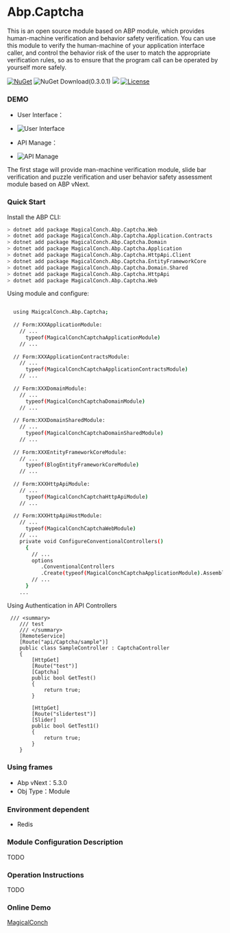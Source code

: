 # Abp.Captcha

This is an open source module based on ABP module, which provides human-machine verification and behavior safety verification. You can use this module to verify the human-machine of your application interface caller, and control the behavior risk of the user to match the appropriate verification rules, so as to ensure that the program call can be operated by yourself more safely.

[![NuGet](https://img.shields.io/nuget/v/MagicalConch.Abp.Captcha.Web.svg?style=flat-square)](https://www.nuget.org/packages/MagicalConch.Abp.Captcha.Web)
![NuGet Download(0.3.0.1)](https://img.shields.io/nuget/dt/Volo.Abp.Core.svg?style=flat-square)
  <a href="https://www.npmjs.com/package/abp-captcha"><img src="https://img.shields.io/npm/v/vue.svg?sanitize=true"></a>
  <a href="https://www.npmjs.com/package/abp-captcha"><img src="https://img.shields.io/npm/l/vue.svg?sanitize=true" alt="License"></a>
### DEMO

- User Interface：
- ![User Interface](https://user-images.githubusercontent.com/37917403/112716491-b1866600-8f21-11eb-874e-fdfc6c328334.png)

- API Manage：
- ![API Manage](https://user-images.githubusercontent.com/37917403/125195593-e1673880-e288-11eb-8ff0-70f0570e29e1.png)

The first stage will provide man-machine verification module, slide bar verification and puzzle verification and user behavior safety assessment module based on ABP vNext.

### Quick Start

Install the ABP CLI:

````bash
> dotnet add package MagicalConch.Abp.Captcha.Web
> dotnet add package MagicalConch.Abp.Captcha.Application.Contracts
> dotnet add package MagicalConch.Abp.Captcha.Domain
> dotnet add package MagicalConch.Abp.Captcha.Application 
> dotnet add package MagicalConch.Abp.Captcha.HttpApi.Client 
> dotnet add package MagicalConch.Abp.Captcha.EntityFrameworkCore 
> dotnet add package MagicalConch.Abp.Captcha.Domain.Shared 
> dotnet add package MagicalConch.Abp.Captcha.HttpApi 
> dotnet add package MagicalConch.Abp.Captcha.Web
````
Using module and configure:

````bash

  using MaigcalConch.Abp.Captcha;
  
  // Form:XXXApplicationModule:
    // ...
      typeof(MagicalConchCaptchaApplicationModule)
    // ...
    
  // Form:XXXApplicationContractsModule:
    // ...
      typeof(MagicalConchCaptchaApplicationContractsModule)
    // ...
    
  // Form:XXXDomainModule:
    // ...
      typeof(MagicalConchCaptchaDomainModule)
    // ...
    
  // Form:XXXDomainSharedModule:
    // ...
      typeof(MagicalConchCaptchaDomainSharedModule)
    // ...
    
  // Form:XXXEntityFrameworkCoreModule:
    // ...
      typeof(BlogEntityFrameworkCoreModule)
    // ...
    
  // Form:XXXHttpApiModule:
    // ...
      typeof(MagicalConchCaptchaHttpApiModule)
    // ...
    
  // Form:XXXHttpApiHostModule:
    // ...
      typeof(MagicalConchCaptchaWebModule)
    // ...
    private void ConfigureConventionalControllers()
      {
        // ...
        options
           .ConventionalControllers
           .Create(typeof(MagicalConchCaptchaApplicationModule).Assembly);
        // ...
      }
    ...
````

Using Authentication in API Controllers

````
 /// <summary>
    /// test
    /// </summary>
    [RemoteService]
    [Route("api/Captcha/sample")]
    public class SampleController : CaptchaController
    {
        [HttpGet]
        [Route("test")]
        [Captcha]
        public bool GetTest()
        {
            return true;
        }

        [HttpGet]
        [Route("slidertest")]
        [Slider]
        public bool GetTest1()
        {
            return true;
        }
    }
````

### Using frames
- Abp vNext：5.3.0
- Obj Type：Module


### Environment dependent
- Redis

### Module Configuration Description
TODO

### Operation Instructions
TODO
### Online Demo
[MagicalConch](https://www.magicalconch.com)
